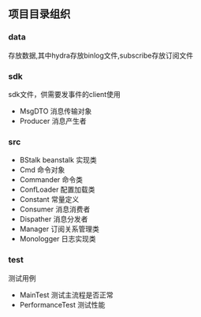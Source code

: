 ## 项目目录组织

### data
存放数据,其中hydra存放binlog文件,subscribe存放订阅文件

### sdk
sdk文件，供需要发事件的client使用
* MsgDTO        消息传输对象
* Producer      消息产生者

### src
* BStalk beanstalk  实现类
* Cmd           命令对象
* Commander     命令类
* ConfLoader    配置加载类
* Constant      常量定义
* Consumer      消息消费者
* Dispather     消息分发者
* Manager       订阅关系管理类
* Monologger    日志实现类

### test
测试用例
* MainTest 测试主流程是否正常
* PerformanceTest 测试性能
